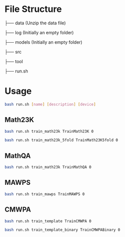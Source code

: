 # File Structure

├── data (Unzip the data file)

├── log (Initially an empty folder)

├── models (Initially an empty folder)

├── src

├── tool

├── run.sh


# Usage

```bash
bash run.sh [name] [description] [device]
```


## Math23K

```bash
bash run.sh train_math23k TrainMath23K 0
```

```bash
bash run.sh train_math23k_5fold TrainMath23K5fold 0
```

## MathQA

```bash
bash run.sh train_math23k TrainMathQA 0
```

## MAWPS

```bash
bash run.sh train_mawps TrainMAWPS 0
```

## CMWPA

```bash
bash run.sh train_template TrainCMWPA 0
```

```bash
bash run.sh train_template_binary TrainCMWPABinary 0
```
